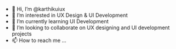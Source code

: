 - 👋 Hi, I’m @karthikuiux
- 👀 I’m interested in UX Design & UI Development
- 🌱 I’m currently learning UI Development
- 💞️ I’m looking to collaborate on UX designing and UI development projects
- 📫 How to reach me ...

<!---
karthikuiux/karthikuiux is a ✨ special ✨ repository because its `README.md` (this file) appears on your GitHub profile.
You can click the Preview link to take a look at your changes.
--->
